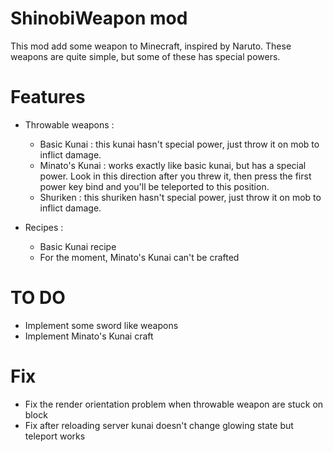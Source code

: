 # ShinobiWeapon mod
This mod add some weapon to Minecraft, inspired by Naruto. These weapons are quite simple, but some of these has special powers.

# Features

- Throwable weapons :
    - Basic Kunai : this kunai hasn't special power, just throw it on mob to inflict damage.
    - Minato's Kunai : works exactly like basic kunai, but has a special power. Look in this direction after you threw it, then press the first power key bind and you'll be teleported to this position.
    - Shuriken : this shuriken hasn't special power, just throw it on mob to inflict damage.

- Recipes :
    - Basic Kunai recipe
    - For the moment, Minato's Kunai can't be crafted

# TO DO

- Implement some sword like weapons
- Implement Minato's Kunai craft

# Fix

- Fix the render orientation problem when throwable weapon are stuck on block
- Fix after reloading server kunai doesn't change glowing state but teleport works